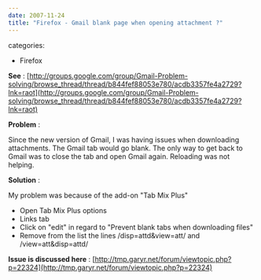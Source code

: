 ```yaml
---
date: 2007-11-24
title: "Firefox - Gmail blank page when opening attachment ?"
---
```








categories:
- Firefox


**See**  :
[http://groups.google.com/group/Gmail-Problem-solving/browse_thread/thread/b844fef88053e780/acdb3357fe4a2729?lnk=raot](http://groups.google.com/group/Gmail-Problem-solving/browse_thread/thread/b844fef88053e780/acdb3357fe4a2729?lnk=raot)


**Problem** : 

Since the new version of Gmail, I was having issues when downloading attachments. The Gmail tab would go blank. The only way to get back to Gmail was to close the tab and open Gmail again. Reloading was not helping.


**Solution** :

My problem was because of the add-on "Tab Mix Plus"

- Open Tab Mix Plus options
- Links tab
- Click on "edit" in regard to "Prevent blank tabs when downloading files"
- Remove from the list the lines /disp=attd&view=att/ and /view=att&disp=attd/


**Issue is discussed here** : 
[http://tmp.garyr.net/forum/viewtopic.php?p=22324](http://tmp.garyr.net/forum/viewtopic.php?p=22324) 









